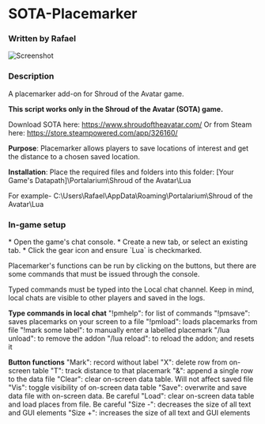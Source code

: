 # SOTA-Placemarker
### Written by Rafael

![Screenshot](placemarker_screenshot.png)
<h3>Description</h3>
A placemarker add-on for Shroud of the Avatar game.

<b>This script works only in the Shroud of the Avatar (SOTA) game.</b>

Download SOTA here: https://www.shroudoftheavatar.com/
Or from Steam here: https://store.steampowered.com/app/326160/

<b>Purpose</b>:
Placemarker allows players to save locations of interest and get the distance to a chosen saved location.

<b>Installation</b>:
Place the required files and folders into this folder:
[Your Game's Datapath]\Portalarium\Shroud of the Avatar\Lua

For example-
C:\Users\Rafael\AppData\Roaming\Portalarium\Shroud of the Avatar\Lua

<h3> In-game setup </h3>
* Open the game's chat console.
* Create a new tab, or select an existing tab.
* Click the gear icon and ensure `Lua` is checkmarked.

Placemarker's functions can be run by clicking on the buttons, but there are some commands that must be issued through the console.

Typed commands must be typed into the Local chat channel. Keep in mind, local chats are visible to other players and saved in the logs.

<b>Type commands in local chat</b>
"!pmhelp": for list of commands
"!pmsave": saves placemarks on your screen to a file
"!pmload": loads placemarks from file
"!mark some label": to manually enter a labelled placemark
"/lua unload": to remove the addon
"/lua reload": to reload the addon; and resets it
  
<b>Button functions</b>
"Mark": record without label
"X": delete row from on-screen table
"T": track distance to that placemark
"&": append a single row to the data file
"Clear": clear on-screen data table. Will not affect saved file
"Vis": toggle visibility of on-screen data table
"Save": overwrite and save data file with on-screen data. Be careful
"Load": clear on-screen data table and load places from file. Be careful
"Size -": decreases the size of all text and GUI elements
"Size +": increases the size of all text and GUI elements
